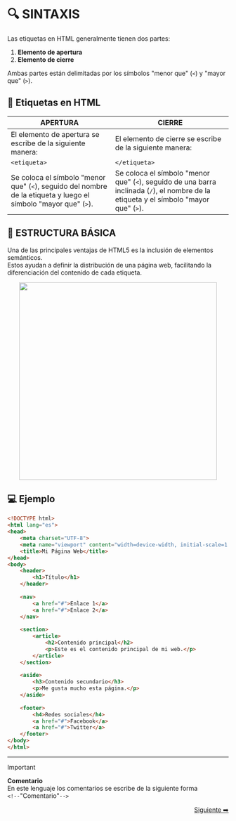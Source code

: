 # 🔍 SINTAXIS  

Las etiquetas en HTML generalmente tienen dos partes:  
1. **Elemento de apertura**  
2. **Elemento de cierre**  

Ambas partes están delimitadas por los símbolos "menor que" (`<`) y "mayor que" (`>`).  

## 📌 Etiquetas en HTML  

| **APERTURA** | **CIERRE** |
|-------------|-----------|
| El elemento de apertura se escribe de la siguiente manera:  | El elemento de cierre se escribe de la siguiente manera:  |
| `<etiqueta>`  | `</etiqueta>`  |
| Se coloca el símbolo "menor que" (`<`), seguido del nombre de la etiqueta y luego el símbolo "mayor que" (`>`).  | Se coloca el símbolo "menor que" (`<`), seguido de una barra inclinada (`/`), el nombre de la etiqueta y el símbolo "mayor que" (`>`).  |

## 📌 ESTRUCTURA BÁSICA  

Una de las principales ventajas de HTML5 es la inclusión de elementos semánticos.  
Estos ayudan a definir la distribución de una página web, facilitando la diferenciación del contenido de cada etiqueta.  

<div align="center">
  <img src="https://github.com/judali05/repaso-html5/blob/main/assets/EsctructuraHTML5.png"
  style="height: 450px;">
</div>

## 💻 Ejemplo  

```html
<!DOCTYPE html>
<html lang="es">
<head>
    <meta charset="UTF-8">
    <meta name="viewport" content="width=device-width, initial-scale=1.0">
    <title>Mi Página Web</title>
</head>
<body>
    <header>
        <h1>Título</h1>
    </header>
    
    <nav>
        <a href="#">Enlace 1</a>
        <a href="#">Enlace 2</a>
    </nav>
    
    <section>      
        <article>
            <h2>Contenido principal</h2>
            <p>Este es el contenido principal de mi web.</p>      
        </article>      
    </section>
    
    <aside>
        <h3>Contenido secundario</h3>
        <p>Me gusta mucho esta página.</p>
    </aside>
    
    <footer>
        <h4>Redes sociales</h4>
        <a href="#">Facebook</a>
        <a href="#">Twitter</a>
    </footer>
</body>
</html>
```

---

> [!IMPORTANT]
> **Comentario** <br>
> En este lenguaje los comentarios se escribe de la siguiente forma <br>
> `<!--`"Comentario"`-->`

<div align="right">
  
 [Siguiente ➡️](https://github.com/judali05/HTML-5/blob/main/RUTA/2%23%20ELEMENTOS%20ESTRUCTURALES.md)
</div>  


